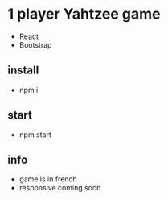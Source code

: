# 1 player Yahtzee game
- React
- Bootstrap

## install
- npm i 

## start
- npm start

## info
- game is in french
- responsive coming soon